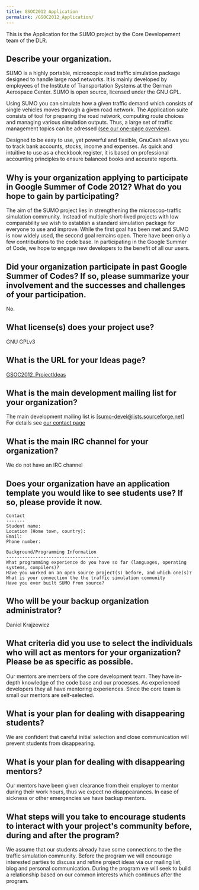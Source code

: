 ```yaml
---
title: GSOC2012 Application
permalink: /GSOC2012_Application/
---
```


This is the Application for the SUMO project by the Core Developement
team of the DLR.

## Describe your organization.

SUMO is a highly portable, microscopic road traffic simulation package
designed to handle large road networks. It is mainly developed by
employees of the Institute of Transportation Systems at the German
Aerospace Center. SUMO is open source, licensed under the GNU GPL.

Using SUMO you can simulate how a given traffic demand which consists of
single vehicles moves through a given road network. The Application
suite consists of tool for preparing the road network, computing route
choices and managing various simulation outputs. Thus, a large set of
traffic management topics can be adressed [(see our one-page
overview)](https://sumo.dlr.de/docs/SUMO_at_a_Glance.html).

Designed to be easy to use, yet powerful and flexible, GnuCash allows
you to track bank accounts, stocks, income and expenses. As quick and
intuitive to use as a checkbook register, it is based on professional
accounting principles to ensure balanced books and accurate reports.

## Why is your organization applying to participate in Google Summer of Code 2012? What do you hope to gain by participating?

The aim of the SUMO project lies in strengthening the microscop-traffic
simulation community. Instead of multiple short-lived projects with low
comparability we wish to establish a standard simulation package for
everyone to use and improve. While the first goal has been met and SUMO
is now widely used, the second goal remains open. There have been only a
few contributions to the code base. In participating in the Google
Summer of Code, we hope to engage new developers to the benefit of all
our users.

## Did your organization participate in past Google Summer of Codes? If so, please summarize your involvement and the successes and challenges of your participation.

No.

## What license(s) does your project use?

GNU GPLv3

## What is the URL for your Ideas page?

[GSOC2012_ProjectIdeas](GSOC2012_ProjectIdeas.md)

## What is the main development mailing list for your organization?

The main development mailing list is
\[sumo-devel@lists.sourceforge.net\] For details see [our contact
page](https://sumo.dlr.de/docs/Contact.html)

## What is the main IRC channel for your organization?

We do not have an IRC channel

## Does your organization have an application template you would like to see students use? If so, please provide it now.

    Contact
    -------
    Student name:
    Location (Home town, country):
    Email:
    Phone number:

    Background/Programming Information
    -----------------------------------
    What programming experience do you have so far (languages, operating systems, compilers)?
    Have you worked on an open source project(s) before, and which one(s)?
    What is your connection the the traffic simulation community
    Have you ever built SUMO from source?

## Who will be your backup organization administrator?

Daniel Krajzewicz

## What criteria did you use to select the individuals who will act as mentors for your organization? Please be as specific as possible.

Our mentors are members of the core development team. They have in-depth
knowledge of the code base and our processes. As experienced developers
they all have mentoring experiences. Since the core team is small our
mentors are self-selected.

## What is your plan for dealing with disappearing students?

We are confident that careful initial selection and close communication
will prevent students from disappearing.

## What is your plan for dealing with disappearing mentors?

Our mentors have been given clearance from their employer to mentor
during their work hours, thus we expect no disappearances. In case of
sickness or other emergencies we have backup mentors.

## What steps will you take to encourage students to interact with your project's community before, during and after the program?

We assume that our students already have some connections to the the
traffic simulation community. Before the program we will encourage
interested parties to discuss and refine project ideas via our mailing
list, blog and personal communication. During the program we will seek
to build a relationship based on our common interests which continues
after the program.